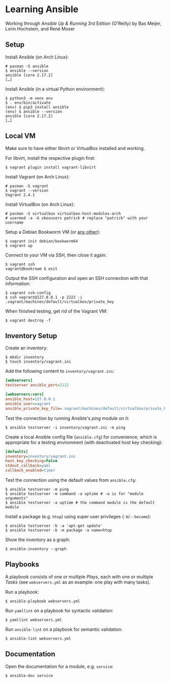 # Learning Ansible

Working through _Ansible Up & Running_ 3rd Edition (O'Reilly) by Bas Meijer,
Lorin Hochstein, and René Moser

## Setup

Install Ansible (on Arch Linux):

    # pacman -S ansible
    $ ansible --version
    ansible [core 2.17.2]
    […]

Install Ansible (in a virtual Python environment):

    $ python3 -m venv env
    $ . env/bin/activate
    (env) $ pip3 install ansible
    (env) $ ansible --version
    ansible [core 2.17.2]
    […]

## Local VM

Make sure to have either libvirt or VirtualBox installed and working.

For libvirt, install the respective plugin first:

    $ vagrant plugin install vagrant-libvirt

Install Vagrant (on Arch Linux):

    # pacman -S vagrant
    $ vagrant --version
    Vagrant 2.4.1

Install VirtualBox (on Arch Linux):

    # pacman -S virtualbox virtualbox-host-modules-arch
    # usermod -a -G vboxusers patrick # replace "patrick" with your username

Setup a Debian Bookworm VM (or [any other](https://vagrantcloud.com/search)):

    $ vagrant init debian/bookworm64
    $ vagrant up

Connect to your VM via SSH, then close it again:

    $ vagrant ssh
    vagrant@bookrowm $ exit

Output the SSH configuration and open an SSH connection with that information:

    $ vagrant ssh-config
    $ ssh vagrant@127.0.0.1 -p 2222 -i .vagrant/machines/default/virtualbox/private_key

When finished testing, get rid of the Vagrant VM:

    $ vagrant destroy -f

## Inventory Setup

Create an inventory:

    $ mkdir inventory
    $ touch inventory/vagrant.ini

Add the following content to `inventory/vagrant.ini`:

```ini
[webservers]
testserver ansible_port=2222

[webservers:vars]
ansible_host=127.0.0.1
ansible_user=vagrant
ansible_private_key_file=.vagrant/machines/default/virtualbox/private_key
```

Test the connection by running Ansible's _ping_ module on it:

    $ ansible testserver -i inventory/vagrant.ini -m ping

Create a local Ansible config file (`ansible.cfg`) for convenience, which is
appropriate for a testing environment (with deactivated host key checking):

```ini
[defaults]
inventory=inventory/vagrant.ini
host_key_checking=False
stdout_callback=yaml
callback_enabled=timer
```

Test the connection using the default values from `ansible.cfg`:

    $ ansible testserver -m ping
    $ ansible testserver -m command -a uptime # -a is for "module arguments"
    $ ansible testserver -a uptime # the command module is the default module

Install a package (e.g. `htop`) using super user privileges (`-b`/`--become`):

    $ ansible testserver -b -a 'apt-get update' 
    $ ansible testserver -b -m package -a name=htop

Show the inventory as a graph:

    $ ansible-inventory --graph

## Playbooks

A playbook consists of one or multiple _Plays_, each with one or multiple
_Tasks_ (see `webservers.yml` as an example: one play with many tasks).

Run a playbook:

    $ ansible-playbook webservers.yml

Run `yamllint` on a playbook for syntactic validation:

    $ yamllint webservers.yml

Run `ansible-lint` on a playbook for semantic validation:

    $ ansible-lint webservers.yml

## Documentation

Open the documentation for a module, e.g. `service`:

    $ ansible-doc service
